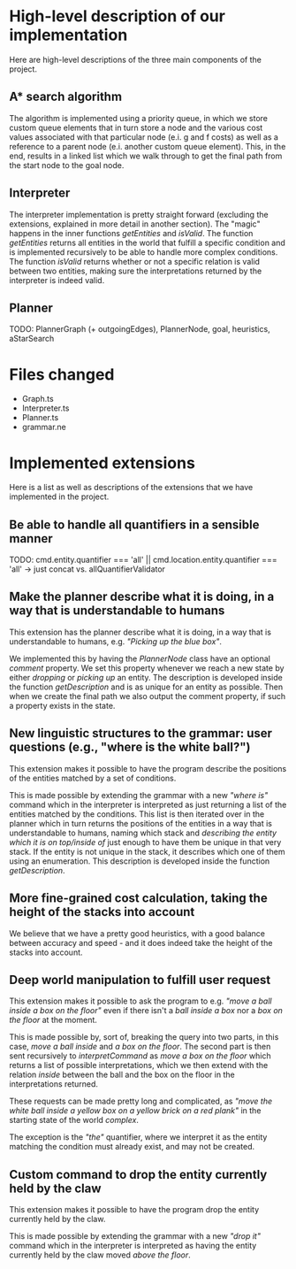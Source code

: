 # High-level description of our implementation
Here are high-level descriptions of the three main components of the project.

## A* search algorithm
The algorithm is implemented using a priority queue, in which we store custom queue elements that in turn store a node and the various cost values associated with that particular node (e.i. g and f costs) as well as a reference to a parent node (e.i. another custom queue element). This, in the end, results in a linked list which we walk through to get the final path from the start node to the goal node.

## Interpreter
The interpreter implementation is pretty straight forward (excluding the extensions, explained in more detail in another section). The "magic" happens in the inner functions *getEntities* and *isValid*. The function *getEntities* returns all entities in the world that fulfill a specific condition and is implemented recursively to be able to handle more complex conditions. The function *isValid* returns whether or not a specific relation is valid between two entities, making sure the interpretations returned by the interpreter is indeed valid.

## Planner
TODO: PlannerGraph (+ outgoingEdges), PlannerNode, goal, heuristics, aStarSearch

# Files changed
* Graph.ts
* Interpreter.ts
* Planner.ts
* grammar.ne

# Implemented extensions
Here is a list as well as descriptions of the extensions that we have implemented in the project.

## Be able to handle all quantifiers in a sensible manner
TODO: cmd.entity.quantifier === 'all' || cmd.location.entity.quantifier === 'all' -> just concat vs. allQuantifierValidator

## Make the planner describe what it is doing, in a way that is understandable to humans
This extension has the planner describe what it is doing, in a way that is understandable to humans, e.g. *"Picking up the blue box"*.

We implemented this by having the *PlannerNode* class have an optional *comment* property. We set this property whenever we reach a new state by either *dropping* or *picking up* an entity. The description is developed inside the function *getDescription* and is as unique for an entity as possible. Then when we create the final path we also output the comment property, if such a property exists in the state.

## New linguistic structures to the grammar: user questions (e.g., "where is the white ball?")
This extension makes it possible to have the program describe the positions of the entities matched by a set of conditions.

This is made possible by extending the grammar with a new *"where is"* command which in the interpreter is interpreted as just returning a list of the entities matched by the conditions. This list is then iterated over in the planner which in turn returns the positions of the entities in a way that is understandable to humans, naming which stack and *describing the entity which it is on top/inside of* just enough to have them be unique in that very stack. If the entity is not unique in the stack, it describes which one of them using an enumeration. This description is developed inside the function *getDescription*.

## More fine-grained cost calculation, taking the height of the stacks into account
We believe that we have a pretty good heuristics, with a good balance between accuracy and speed - and it does indeed take the height of the stacks into account.

## Deep world manipulation to fulfill user request
This extension makes it possible to ask the program to e.g. *"move a ball inside a box on the floor"* even if there isn't a *ball inside a box* nor a *box on the floor* at the moment.

This is made possible by, sort of, breaking the query into two parts, in this case, *move a ball inside* and *a box on the floor*. The second part is then sent recursively to *interpretCommand* as *move a box on the floor* which returns a list of possible interpretations, which we then extend with the relation *inside* between the ball and the box on the floor in the interpretations returned.

These requests can be made pretty long and complicated, as *"move the white ball inside a yellow box on a yellow brick on a red plank"* in the starting state of the world *complex*.

The exception is the *"the"* quantifier, where we interpret it as the entity matching the condition must already exist, and may not be created.

## Custom command to drop the entity currently held by the claw
This extension makes it possible to have the program drop the entity currently held by the claw.

This is made possible by extending the grammar with a new *"drop it"* command which in the interpreter is interpreted as having the entity currently held by the claw moved *above the floor*.
